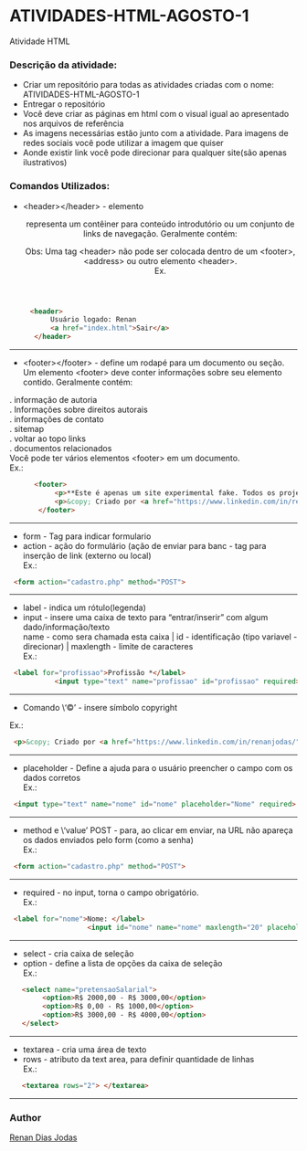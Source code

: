 # ATIVIDADES-HTML-AGOSTO-1
Atividade HTML 

### Descrição da atividade:

- Criar um repositório para todas as atividades criadas com o nome: ATIVIDADES-HTML-AGOSTO-1  
- Entregar o repositório  
- Você deve criar as páginas em html com o visual igual ao apresentado nos arquivos de referência  
- As imagens necessárias estão junto com a atividade. Para imagens de redes sociais você pode utilizar a imagem que quiser  
- Aonde existir link você pode direcionar para qualquer site(são apenas ilustrativos)  


### Comandos Utilizados:  

* \<header>\</header> -  elemento <header> representa um contêiner para conteúdo introdutório ou um conjunto de links de navegação. Geralmente contém:  

   Obs: Uma tag \<header> não pode ser colocada dentro de um \<footer>, \<address> ou outro elemento \<header>.  
Ex. 

 ```html
      <header>
           Usuário logado: Renan
           <a href="index.html">Sair</a>
       </header>

 ```
 ---  
 * \<footer>\</footer> - define um rodapé para um documento ou seção. Um elemento \<footer> deve conter informações sobre seu elemento contido. Geralmente contém:  

. informação de autoria  
. Informações sobre direitos autorais  
. informações de contato  
. sitemap  
. voltar ao topo links  
. documentos relacionados  
Você pode ter vários elementos \<footer> em um documento.  
 Ex.:
 
 ```html
       <footer>
            <p>**Este é apenas um site experimental fake. Todos os projetos apresentados não são reais</p>
            <p>&copy; Criado por <a href="https://www.linkedin.com/in/renanjodas/" target="blank">mim mesmo</a></p>
        </footer>
 ```  
 ---  
 * form - Tag para indicar formulario  
* action - ação do formulário (ação de enviar para banc - tag para inserção de link (externo ou local)  
 Ex.:
 ```html
  <form action="cadastro.php" method="POST">
 ```
 ---  
 * label - indica um rótulo(legenda)  
 * input - insere uma caixa de texto para “entrar/inserir” com algum dado/informação/texto  
   name - como sera chamada esta caixa | id - identificação (tipo variavel - direcionar) | maxlength - limite de caracteres   
 Ex.:
 ```html
  <label for="profissao">Profissão *</label>
            <input type="text" name="profissao" id="profissao" required>

 ```  
 ---  
 * Comando   \‘&copy;’ - insere símbolo copyright 
 
  Ex.:
 ```html
  <p>&copy; Criado por <a href="https://www.linkedin.com/in/renanjodas/" target="blank">mim mesmo</a></p>
 ```  
 ---  
  * placeholder - Define a ajuda para o usuário preencher o campo com os dados corretos  
  Ex.:
 ```html
  <input type="text" name="nome" id="nome" placeholder="Nome" required>
 ```  
 ---  
 * method e \‘value’ POST - para, ao clicar em enviar, na URL não apareça os dados enviados pelo form (como a senha)  
 Ex.:
 ```html
  <form action="cadastro.php" method="POST">
 ```  
 ---   
 * required - no input, torna o campo obrigatório.  
 Ex.:
 ```html
  <label for="nome">Nome: </label> 
                    <input id="nome" name="nome" maxlength="20" placeholder="Nome" required> 
 ```  
 ---   
 * select - cria caixa de seleção  
 * option - define a lista de opções da caixa de seleção  
 Ex.:  
 ```html
    <select name="pretensaoSalarial"> 
         <option>R$ 2000,00 - R$ 3000,00</option>
         <option>R$ 0,00 - R$ 1000,00</option>
         <option>R$ 3000,00 - R$ 4000,00</option>
    </select>
 ```   
 ---   
 * textarea - cria uma área de texto  
 * rows - atributo da text area, para definir quantidade de linhas  
 Ex.:  
 ```html
    <textarea rows="2"> </textarea>
```   
---  
  ### Author
 [Renan Dias Jodas](https://br.linkedin.com/in/renanjodas)

